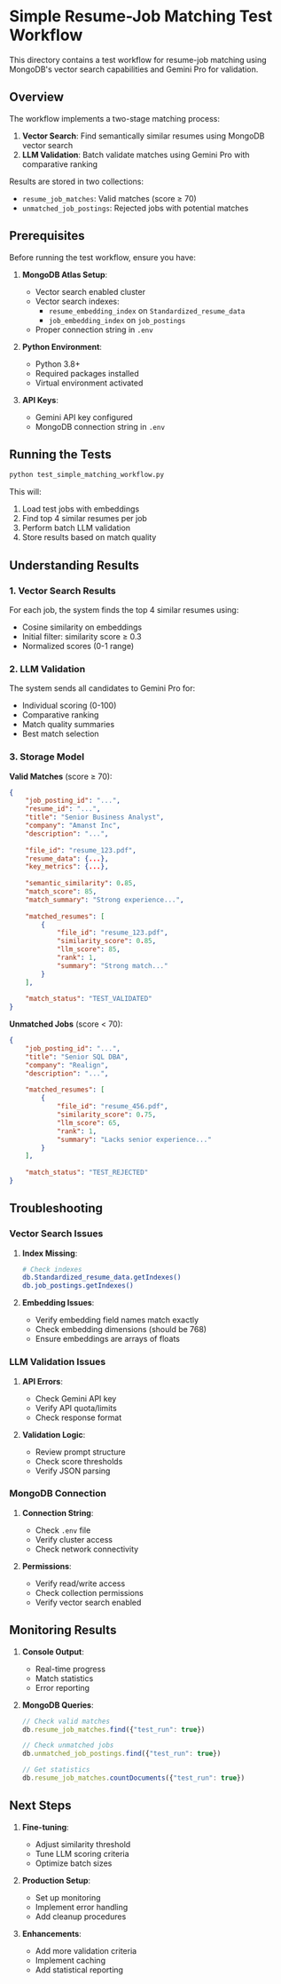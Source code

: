 # Simple Resume-Job Matching Test Workflow

This directory contains a test workflow for resume-job matching using MongoDB's vector search capabilities and Gemini Pro for validation.

## Overview

The workflow implements a two-stage matching process:
1. **Vector Search**: Find semantically similar resumes using MongoDB vector search
2. **LLM Validation**: Batch validate matches using Gemini Pro with comparative ranking

Results are stored in two collections:
- `resume_job_matches`: Valid matches (score ≥ 70)
- `unmatched_job_postings`: Rejected jobs with potential matches

## Prerequisites

Before running the test workflow, ensure you have:

1. **MongoDB Atlas Setup**:
   - Vector search enabled cluster
   - Vector search indexes:
     - `resume_embedding_index` on `Standardized_resume_data`
     - `job_embedding_index` on `job_postings`
   - Proper connection string in `.env`

2. **Python Environment**:
   - Python 3.8+
   - Required packages installed
   - Virtual environment activated

3. **API Keys**:
   - Gemini API key configured
   - MongoDB connection string in `.env`

## Running the Tests

```bash
python test_simple_matching_workflow.py
```

This will:
1. Load test jobs with embeddings
2. Find top 4 similar resumes per job
3. Perform batch LLM validation
4. Store results based on match quality

## Understanding Results

### 1. Vector Search Results
For each job, the system finds the top 4 similar resumes using:
- Cosine similarity on embeddings
- Initial filter: similarity score ≥ 0.3
- Normalized scores (0-1 range)

### 2. LLM Validation
The system sends all candidates to Gemini Pro for:
- Individual scoring (0-100)
- Comparative ranking
- Match quality summaries
- Best match selection

### 3. Storage Model

**Valid Matches** (score ≥ 70):
```json
{
    "job_posting_id": "...",
    "resume_id": "...",
    "title": "Senior Business Analyst",
    "company": "Amanst Inc",
    "description": "...",
    
    "file_id": "resume_123.pdf",
    "resume_data": {...},
    "key_metrics": {...},
    
    "semantic_similarity": 0.85,
    "match_score": 85,
    "match_summary": "Strong experience...",
    
    "matched_resumes": [
        {
            "file_id": "resume_123.pdf",
            "similarity_score": 0.85,
            "llm_score": 85,
            "rank": 1,
            "summary": "Strong match..."
        }
    ],
    
    "match_status": "TEST_VALIDATED"
}
```

**Unmatched Jobs** (score < 70):
```json
{
    "job_posting_id": "...",
    "title": "Senior SQL DBA",
    "company": "Realign",
    "description": "...",
    
    "matched_resumes": [
        {
            "file_id": "resume_456.pdf",
            "similarity_score": 0.75,
            "llm_score": 65,
            "rank": 1,
            "summary": "Lacks senior experience..."
        }
    ],
    
    "match_status": "TEST_REJECTED"
}
```

## Troubleshooting

### Vector Search Issues
1. **Index Missing**:
   ```bash
   # Check indexes
   db.Standardized_resume_data.getIndexes()
   db.job_postings.getIndexes()
   ```

2. **Embedding Issues**:
   - Verify embedding field names match exactly
   - Check embedding dimensions (should be 768)
   - Ensure embeddings are arrays of floats

### LLM Validation Issues
1. **API Errors**:
   - Check Gemini API key
   - Verify API quota/limits
   - Check response format

2. **Validation Logic**:
   - Review prompt structure
   - Check score thresholds
   - Verify JSON parsing

### MongoDB Connection
1. **Connection String**:
   - Check `.env` file
   - Verify cluster access
   - Check network connectivity

2. **Permissions**:
   - Verify read/write access
   - Check collection permissions
   - Verify vector search enabled

## Monitoring Results

1. **Console Output**:
   - Real-time progress
   - Match statistics
   - Error reporting

2. **MongoDB Queries**:
   ```javascript
   // Check valid matches
   db.resume_job_matches.find({"test_run": true})
   
   // Check unmatched jobs
   db.unmatched_job_postings.find({"test_run": true})
   
   // Get statistics
   db.resume_job_matches.countDocuments({"test_run": true})
   ```

## Next Steps

1. **Fine-tuning**:
   - Adjust similarity threshold
   - Tune LLM scoring criteria
   - Optimize batch sizes

2. **Production Setup**:
   - Set up monitoring
   - Implement error handling
   - Add cleanup procedures

3. **Enhancements**:
   - Add more validation criteria
   - Implement caching
   - Add statistical reporting